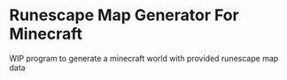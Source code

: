 # Runescape Map Generator For Minecraft

WIP program to generate a minecraft world with provided runescape map data